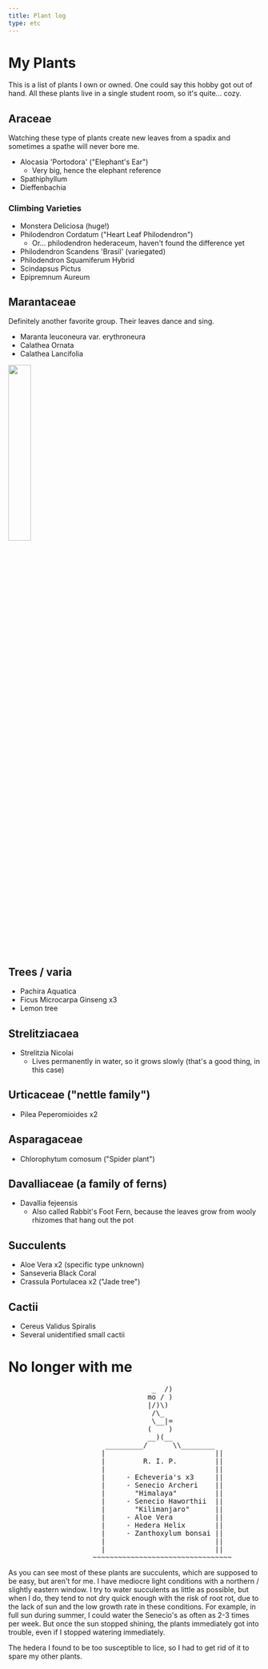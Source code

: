 ```yaml
---
title: Plant log
type: etc
---
```


# My Plants 

This is a list of plants I own or owned. 
One could say this hobby got out of hand.
All these plants live in a single student room, so it's quite... cozy.

## Araceae

Watching these type of plants create new leaves from a spadix and sometimes a spathe will never bore me.

- Alocasia 'Portodora' ("Elephant's Ear")
    * Very big, hence the elephant reference
- Spathiphyllum
- Dieffenbachia

### Climbing Varieties

- Monstera Deliciosa (huge!)
- Philodendron Cordatum ("Heart Leaf Philodendron")
    * Or... philodendron hederaceum, haven't found the difference yet
- Philodendron Scandens 'Brasil' (variegated)
- Philodendron Squamiferum Hybrid
- Scindapsus Pictus 
- Epipremnum Aureum 

## Marantaceae

Definitely another favorite group.
Their leaves dance and sing.

- Maranta leuconeura var. erythroneura 
- Calathea Ornata
- Calathea Lancifolia

<img src="https://upload.wikimedia.org/wikipedia/commons/thumb/2/2b/Maranta-timelapse.gif/220px-Maranta-timelapse.gif" style="width:30%" />

## Trees / varia

- Pachira Aquatica
- Ficus Microcarpa Ginseng x3
- Lemon tree

## Strelitziacaea

- Strelitzia Nicolai
    * Lives permanently in water, so it grows slowly (that's a good thing, in this case)

## Urticaceae ("nettle family")

- Pilea Peperomioides x2 

## Asparagaceae

- Chlorophytum comosum ("Spider plant")

## Davalliaceae (a family of ferns)

- Davallia fejeensis
    * Also called Rabbit's Foot Fern, because the leaves grow from wooly rhizomes that hang out the pot

## Succulents

- Aloe Vera x2 (specific type unknown)
- Sanseveria Black Coral
- Crassula Portulacea x2 ("Jade tree")

## Cactii

- Cereus Validus Spiralis
- Several unidentified small cactii

# No longer with me

<pre>
                                  _  /)
                                 mo / )
                                 |/)\)
                                  /\_
                                  \__|=
                                 (    )
                                 __)(__
                       _________/      \\________
                      |                          ||  
                      |         R. I. P.         ||
                      |                          ||
                      |     - Echeveria's x3     ||
                      |     - Senecio Archeri    || 
                      |       "Himalaya"         ||
                      |     - Senecio Haworthii  ||
                      |       "Kilimanjaro"      ||
                      |     - Aloe Vera          ||
                      |     - Hedera Helix       ||
                      |     - Zanthoxylum bonsai ||
                      |                          ||
                      |                          ||
                    ~~~~~~~~~~~~~~~~~~~~~~~~~~~~~~~~~
</pre>

As you can see most of these plants are succulents, which are supposed to be easy, but aren't for me.
I have mediocre light conditions with a northern / slightly eastern window. 
I try to water succulents as little as possible, but when I do, they tend to not dry quick enough with the risk of root rot, due to the lack of sun and the low growth rate in these conditions.
For example, in full sun during summer, I could water the Senecio's as often as 2-3 times per week. But once the sun stopped shining, the plants immediately got into trouble, even if I stopped watering immediately.

The hedera I found to be too susceptible to lice, so I had to get rid of it to spare my other plants.
